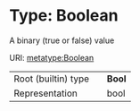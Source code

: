 
# Type: Boolean


A binary (true or false) value

URI: [metatype:Boolean](https://w3id.org/biolink/biolinkml/meta/types/Boolean)

|  |  |  |
| --- | --- | --- |
| Root (builtin) type | | **Bool** |
| Representation | | bool |
